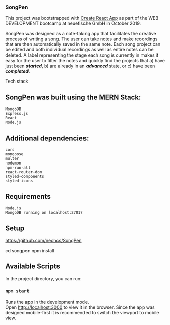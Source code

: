### SongPen

This project was bootstrapped with [Create React App](https://github.com/facebook/create-react-app) as part of the WEB DEVELOPMENT bootcamp at neuefische GmbH in October 2019.

SongPen was designed as a note-taking app that facilitates the creative process of writing a song. The user can take notes and make recordings that are then automatically saved in the same note. Each song project can be edited and both individual recordings as well as entire notes can be deleted. A label representing the stage each song is currently in makes it easy for the user to filter the notes and quickly find the projects that a) have just been ***started***, b) are already in an ***advanced*** state, or c) have been ***completed***.

Tech stack

## SongPen was built using the MERN Stack:

    MongoDB
    Express.js
    React
    Node.js
    
## Additional dependencies:

    cors
    mongoose
    multer
    nodemon
    npm-run-all
    react-router-dom
    styled-components
    styled-icons
    
## Requirements

    Node.js
    MongoDB running on localhost:27017
    
## Setup

https://github.com/neohcs/SongPen

cd songpen
npm install

## Available Scripts

In the project directory, you can run:

### `npm start`

Runs the app in the development mode.<br>
Open [http://localhost:3000](http://localhost:3000) to view it in the browser. Since the app was designed mobile-first it is recommended to switch the viewport to mobile view.
